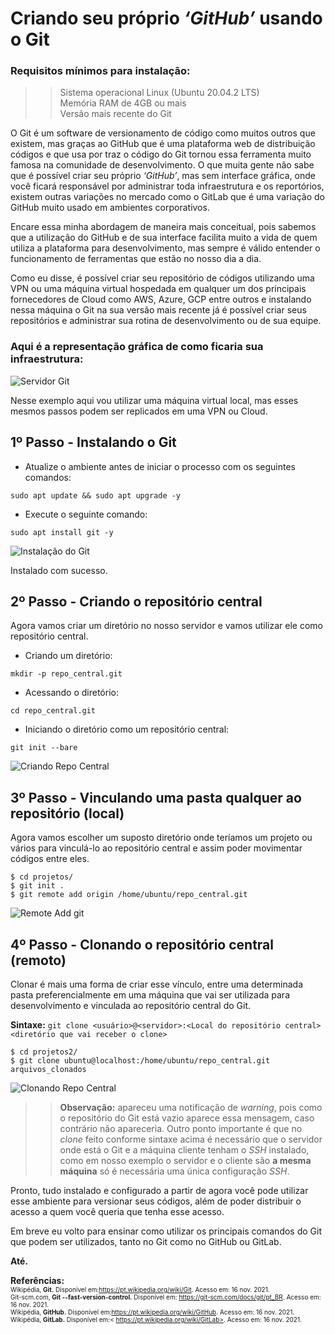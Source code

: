 # Criando seu próprio <i>‘GitHub’</i> usando o Git

### Requisitos mínimos para instalação:

>> Sistema operacional Linux (Ubuntu 20.04.2 LTS)  <br/>Memória RAM de 4GB ou mais  <br/>Versão mais recente do Git

O Git é um software de versionamento de código como muitos outros que existem, mas graças ao GitHub que é uma plataforma web de distribuição códigos e que usa por traz o código do Git tornou essa ferramenta muito famosa na comunidade de desenvolvimento. O que muita gente não sabe que é possível criar seu próprio <i>‘GitHub’</i>, mas sem interface gráfica, onde você ficará responsável por administrar toda infraestrutura e os reportórios, existem outras variações no mercado como o GitLab que é uma variação do GitHub muito usado em ambientes corporativos.

Encare essa minha abordagem de maneira mais conceitual, pois sabemos que a utilização do GitHub e de sua interface facilita muito a vida de quem utiliza a plataforma para desenvolvimento, mas sempre é válido entender o funcionamento de ferramentas que estão no nosso dia a dia.

Como eu disse, é possível criar seu repositório de códigos utilizando uma VPN ou uma máquina virtual hospedada em qualquer um dos principais fornecedores de Cloud como AWS, Azure, GCP entre outros e instalando nessa máquina o Git na sua versão mais recente já é possível criar seus repositórios e administrar sua rotina de desenvolvimento ou de sua equipe. 

### Aqui é a representação gráfica de como ficaria sua infraestrutura:

![Servidor Git](https://drive.google.com/uc?export=view&id=1DqSfEgnI15rY6IbfghbhESm4UKhiE85Q)

Nesse exemplo aqui vou utilizar uma máquina virtual local, mas esses mesmos passos podem ser replicados em uma VPN ou Cloud.

## 1º Passo - Instalando o Git

- Atualize o ambiente antes de iniciar o processo com os seguintes comandos:

````
sudo apt update && sudo apt upgrade -y
````

- Execute o seguinte comando:

````
sudo apt install git -y
````

![Instalação do Git](https://drive.google.com/uc?export=view&id=1EBgO94ijhqrLTj1pd_3SPLvPr0wkS6z6)

Instalado com sucesso.

## 2º Passo - Criando o repositório central

Agora vamos criar um diretório no nosso servidor e vamos utilizar ele como repositório central.

- Criando um diretório:

````
mkdir -p repo_central.git
````

- Acessando o diretório:

````
cd repo_central.git
````

- Iniciando o diretório como um repositório central:

````
git init --bare
````

![Criando Repo Central](https://drive.google.com/uc?export=view&id=1ECBLX7rV7uAPuv4BqmetkaM5R10a6BHW)

## 3º Passo - Vinculando uma pasta qualquer ao repositório (local)

Agora vamos escolher um suposto diretório onde teríamos um projeto ou vários para vinculá-lo ao repositório central e assim poder movimentar códigos entre eles.  

````
$ cd projetos/
$ git init .
$ git remote add origin /home/ubuntu/repo_central.git
````

![Remote Add git](https://drive.google.com/uc?export=view&id=1ENcu9DWpalNOeLvb8Py9wEP_HU_hr5U4)

## 4º Passo - Clonando o repositório central (remoto)

Clonar é mais uma forma de criar esse vínculo, entre uma determinada pasta preferencialmente em uma máquina que vai ser utilizada para desenvolvimento e vinculada ao repositório central do Git.

**Sintaxe:** ````git clone <usuário>@<servidor>:<Local do repositório central> <diretório que vai receber o clone>````

````
$ cd projetos2/
$ git clone ubuntu@localhost:/home/ubuntu/repo_central.git arquivos_clonados
````

![Clonando Repo Central](https://drive.google.com/uc?export=view&id=1EPEbjqk1iOHBQTNh49u46YgmmhZwePRN)

>> **Observação:** apareceu uma notificação de <i>warning</i>, pois como o repositório do Git está vazio aparece essa mensagem, caso contrário não apareceria. Outro ponto importante é que no <i>clone</i> feito conforme sintaxe acima é necessário que o servidor onde está o Git e a máquina cliente tenham o <i>SSH</i> instalado, como em nosso exemplo o servidor e o cliente são **a mesma máquina** só é necessária uma única configuração <i>SSH</i>.

Pronto, tudo instalado e configurado a partir de agora você pode utilizar esse ambiente para versionar seus códigos, além de poder distribuir o acesso a quem você queria que tenha esse acesso.

Em breve eu volto para ensinar como utilizar os principais comandos do Git que podem ser utilizados, tanto no Git como no GitHub ou GitLab.

**Até.**

**Referências:**  <br/><font size="1">Wikipédia, **Git.** Disponível em:<https://pt.wikipedia.org/wiki/Git>. Acesso em: 16 nov. 2021.  <br/> Git-scm.com, **Git --fast-version-control.** Disponível em: <https://git-scm.com/docs/git/pt_BR>. Acesso em: 16 nov. 2021.  <br/> Wikipédia, **GitHub.** Disponível em:<https://pt.wikipedia.org/wiki/GitHub>. Acesso em: 16 nov. 2021.  <br/> Wikipédia, **GitLab.** Disponível em:< https://pt.wikipedia.org/wiki/GitLab>. Acesso em: 16 nov. 2021.  <br/></font>


